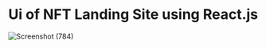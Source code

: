 # Ui of NFT Landing Site using React.js

![Screenshot (784)](https://user-images.githubusercontent.com/100551659/212034602-bcff1003-a16c-43c6-9296-31f29072d5b9.png)
